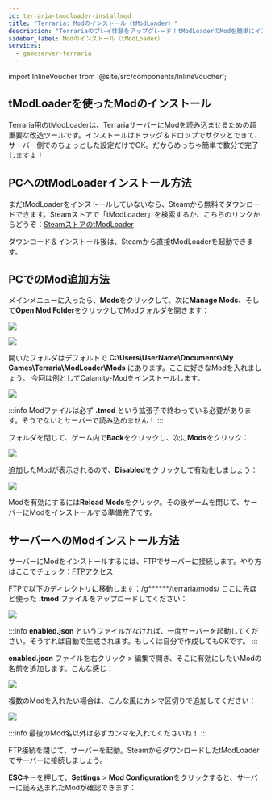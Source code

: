 ```yaml
---
id: terraria-tmodloader-installmod
title: "Terraria: Modのインストール（tModLoader）"
description: "Terrariaのプレイ体験をアップグレード！tModLoaderのModを簡単にインストール＆有効化する方法をチェック → 今すぐ詳しく見る"
sidebar_label: Modのインストール（tModLoader）
services:
  - gameserver-terraria
---
```


import InlineVoucher from '@site/src/components/InlineVoucher';

<InlineVoucher />

## tModLoaderを使ったModのインストール

Terraria用のtModLoaderは、TerrariaサーバーにModを読み込ませるための超重要な改造ツールです。インストールはドラッグ＆ドロップでサクッとできて、サーバー側でのちょっとした設定だけでOK。だからめっちゃ簡単で数分で完了しますよ！


## PCへのtModLoaderインストール方法

まだtModLoaderをインストールしていないなら、Steamから無料でダウンロードできます。Steamストアで「tModLoader」を検索するか、こちらのリンクからどうぞ：[SteamストアのtModLoader](https://store.steampowered.com/app/1281930/tModLoader/)

ダウンロード＆インストール後は、Steamから直接tModLoaderを起動できます。

## PCでのMod追加方法

メインメニューに入ったら、**Mods**をクリックして、次に**Manage Mods**、そして**Open Mod Folder**をクリックしてModフォルダを開きます：

![](https://screensaver01.zap-hosting.com/index.php/s/KYXqfC3oaFeti3t/preview)

![](https://screensaver01.zap-hosting.com/index.php/s/sPbWCz9KiY6n9dN/preview)

開いたフォルダはデフォルトで **C:\Users\UserName\Documents\My Games\Terraria\ModLoader\Mods** にあります。ここに好きなModを入れましょう。
今回は例としてCalamity-Modをインストールします。

![](https://screensaver01.zap-hosting.com/index.php/s/bbXjf6JpMKC6jzq/preview)

:::info
Modファイルは必ず **.tmod** という拡張子で終わっている必要があります。そうでないとサーバーで読み込めません！
:::

フォルダを閉じて、ゲーム内で**Back**をクリックし、次に**Mods**をクリック：

![](https://screensaver01.zap-hosting.com/index.php/s/95y5k6AfobCJJed/preview)

追加したModが表示されるので、**Disabled**をクリックして有効化しましょう：

![](https://screensaver01.zap-hosting.com/index.php/s/dCbgnKbeWkr2JeY/preview)

Modを有効にするには**Reload Mods**をクリック。その後ゲームを閉じて、サーバーにModをインストールする準備完了です。


## サーバーへのModインストール方法

サーバーにModをインストールするには、FTPでサーバーに接続します。やり方はここでチェック：[FTPアクセス](gameserver-ftpaccess.md)

FTPで以下のディレクトリに移動します：/g******/terraria/mods/ ここに先ほど使った **.tmod** ファイルをアップロードしてください：

![](https://screensaver01.zap-hosting.com/index.php/s/7NtFqes4g9JfQLW/preview)

:::info
**enabled.json** というファイルがなければ、一度サーバーを起動してください。そうすれば自動で生成されます。もしくは自分で作成してもOKです。
:::

**enabled.json** ファイルを右クリック > 編集で開き、そこに有効にしたいModの名前を追加します。こんな感じ：

![](https://screensaver01.zap-hosting.com/index.php/s/FECRXyNGsNNwadd/preview)

複数のModを入れたい場合は、こんな風にカンマ区切りで追加してください：

![](https://screensaver01.zap-hosting.com/index.php/s/dtSqazRiH6zBRqD/preview)

:::info
最後のMod名以外は必ずカンマを入れてくださいね！
:::

FTP接続を閉じて、サーバーを起動。SteamからダウンロードしたtModLoaderでサーバーに接続しましょう。

**ESC**キーを押して、**Settings** > **Mod Configuration**をクリックすると、サーバーに読み込まれたModが確認できます：

<InlineVoucher />